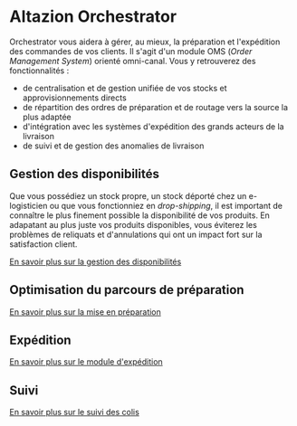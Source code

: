 # Altazion Orchestrator

Orchestrator vous aidera à gérer, au mieux, la préparation et l'expédition des commandes de vos clients. Il s'agit d'un module OMS (_Order Management System_) orienté omni-canal. Vous y retrouverez des fonctionnalités :

- de centralisation et de gestion unifiée de vos stocks et approvisionnements directs
- de répartition des ordres de préparation et de routage vers la source la plus adaptée
- d'intégration avec les systèmes d'expédition des grands acteurs de la livraison
- de suivi et de gestion des anomalies de livraison

## Gestion des disponibilités

Que vous possédiez un stock propre, un stock déporté chez un e-logisticien ou que vous fonctionniez en _drop-shipping_, il est important de connaître le plus finement possible la disponibilité de vos produits. En adapatant au plus juste vos produits disponibles, vous éviterez les problèmes de reliquats et d'annulations qui ont un impact fort sur la satisfaction client. 

[En savoir plus sur la gestion des disponibilités](dispos.md)

## Optimisation du parcours de préparation

[En savoir plus sur la mise en préparation](prepa.md)

## Expédition

[En savoir plus sur le module d'expédition](expe.md)

## Suivi

[En savoir plus sur le suivi des colis](suivi.md)


